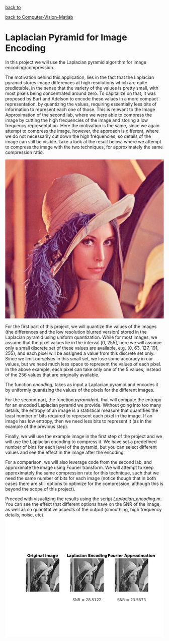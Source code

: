 [back to]()

[back to Computer-Vision-Matlab](https://github.com/sandeepgogadi/Computer-Vision-Matlab)

# Laplacian Pyramid for Image Encoding

In this project we will use the Laplacian pyramid algorithm for image encoding/compression.

The motivation behind this application, lies in the fact that the Laplacian pyramid stores image differences at high resolutions which are quite predictable, in the sense that the variety of the values is pretty small, with most pixels being concentrated around zero. To capitalize on that, it was proposed by Burt and Adelson to encode these values in a more compact representation, by quantizing the values, requiring essentially less bits of information to represent each one of those. This is relevant to the Image Approximation of the second lab, where we were able to compress the image by cutting the high frequencies of the image and storing a low frequency representation. Here the motivation is the same, since we again attempt to compress the image, however, the approach is different, where we do not necessarily cut down the high frequencies, so details of the image can still be visible. Take a look at the result below, where we attempt to compress the image with the two techniques, for approximately the same compression ratio.

![alt text](https://github.com/sandeepgogadi/Computer-Vision-Matlab/blob/master/Laplacian%20Pyramid%20for%20Image%20Encoding/lena.png "Original Image")

For the first part of this project, we will quantize the values of the images (the differences and the low resolution blurred version) stored in the Laplacian pyramid using uniform quantization. While for most images, we assume that the pixel values lie in the interval [0, 255], here we will assume only a small discrete set of these values are available, e.g. {0, 63, 127, 191, 255}, and each pixel will be assigned a value from this discrete set only. Since we limit ourselves in this small set, we lose some accuracy in our values, but we need much less space to represent the values of each pixel. In the above example, each pixel can take only one of the 5 values, instead of the 256 values that are originally available.

The function *encoding*, takes as input a Laplacian pyramid and encodes it by uniformly quantizing the values of the pixels for the different images.

For the second part, the function *pyramident*, that will compute the entropy for an encoded Laplacian pyramid we provide. Without going into too many details, the entropy of an image is a statistical measure that quantifies the least number of bits required to represent each pixel in the image. If an image has low entropy, then we need less bits to represent it (as in the example of the previous step).

Finally, we will use the example image in the first step of the project and we will use the Laplacian encoding to compress it. We have set a predefined number of bins for each level of the pyramid, but you can select different values and see the effect in the image after the encoding.

For a comparison, we will also leverage code from the second lab, and approximate the image using Fourier transform. We will attempt to keep approximately the same compression rate for this technique, such that we need the same number of bits for each image (notice though that in both cases there are still options to optimize for the compression, although this is beyond the scope of this project).

Proceed with visualizing the results using the script *Laplacian_encoding.m*. You can see the effect that different options have on the SNR of the image, as well as on quantitative aspects of the output (smoothing, high frequency details, noise, etc).
![alt text](https://github.com/sandeepgogadi/Computer-Vision-Matlab/blob/master/Laplacian%20Pyramid%20for%20Image%20Encoding/output.png "Output Image")
